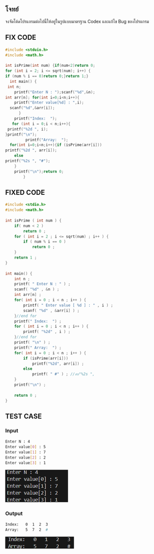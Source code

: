 
## โจทย์
จงจัดโค้ดโปรแกรมต่อไปนี้ให้อยู่ในรูปแบบมาตรฐาน Codex และแก้ไข Bug ของโปรแกรม

## FIX CODE
```c++
#include <stduio.h>
#include <math.h>

int isPrime(int num) {if(num<2)return 0;
for (int i = 2; i <= sqrt(num); i++) {
if (num % i == 0)return 0;}return 1;}
  int main() {
 int n;
    printf("Enter N : ");scanf("%d",&n);
int arr[n]; for(int i=0;i<n;i++){
    printf("Enter value[%d] : ",i);
  scanf("%d",&arr[i]);
      }
    printf("Index:  ");
   for (int i = 0;i < n;i++){
 printf("%2d ", i);
}printf("\n");
         printf("Array:  ");
  for(int i=0;i<n;i++){if (isPrime(arr[i]))
printf("%2d ", arr[i]); 
    else
printf("%2s ", "#"); 
    }
    printf("\n");return 0;
        }
```

## FIXED CODE
```c++
#include <stdio.h>
#include <math.h>

int isPrime ( int num ) { 
    if( num < 2 )
        return 0 ;
    for ( int i = 2 ; i <= sqrt(num) ; i++ ) {
        if ( num % i == 0 )
            return 0 ;
    }
    return 1 ; 
}

int main() {
    int n ; 
    printf( " Enter N : " ) ;
    scanf( "%d" , &n ) ; 
    int arr[n] ; 
    for( int i = 0 ; i < n ; i++ ) {
        printf( " Enter value [ %d ] : " , i ) ; 
        scanf( "%d" , &arr[i] ) ; 
    }//end for
    printf(" Index:  ") ;
    for ( int i = 0 ; i < n ; i++ ) {
        printf( "%2d" , i ) ; 
    }//end for
    printf( "\n" ) ;
    printf(" Array:  ") ;
    for( int i = 0 ; i < n ; i++ ) {
        if (isPrime(arr[i]))
            printf("%2d", arr[i]) ; 
        else
            printf( " #" ) ; //ลบ"%2s ",
    }
    printf("\n") ;
    
    return 0 ;
}
```

## TEST CASE
### Input
```bash
Enter N : 4
Enter value[0] : 5
Enter value[1] : 7
Enter value[2] : 2
Enter value[3] : 1
```
![Screenshot (95)](https://github.com/udsgg/ENGCC304/blob/main/Lab03/Screenshot%202025-07-17%20102712.png)

### Output
```bash
Index:   0  1  2  3 
Array:   5  7  2  #
```
![Screenshot (95)](https://github.com/udsgg/ENGCC304/blob/main/Lab03/Screenshot%202025-07-26%20105136.png)

